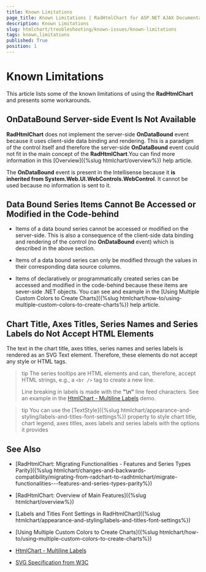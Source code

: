 ```yaml
---
title: Known Limitations
page_title: Known Limitations | RadHtmlChart for ASP.NET AJAX Documentation
description: Known Limitations
slug: htmlchart/troubleshooting/known-issues/known-limitations
tags: known,limitations
published: True
position: 1
---
```


# Known Limitations

This article lists some of the known limitations of using the **RadHtmlChart** and presents some workarounds.

## OnDataBound Server-side Event Is Not Available

**RadHtmlChart** does not implement the server-side **OnDataBound** event because it uses client-side data binding and rendering. This is a paradigm of the control itself and therefore the server-side **OnDataBound** event could not fit in the main concept of the **RadHtmlChart**.You can find more information in this [Overview]({%slug htmlchart/overview%}) help article.

The **OnDataBound** event is present in the Intellisense because it **is inherited from	System.Web.UI.WebControls.WebControl**. It cannot be used because no information is sent to it.

## Data Bound Series Items Cannot Be Accessed or Modified in the Code-behind

* Items of a data bound series cannot be accessed or modified on the server-side. This is also a consequence of the client-side data binding and rendering of the control (no **OnDataBound** event) which is described in the above section.

* Items of a data bound series can only be modified through the values in their corresponding data source columns.

* Items of declaratively or programmatically created series can be accessed and modified in the code-behind because these items are sever-side .NET objects. You can see and example in the [Using Multiple Custom Colors to Create Charts]({%slug htmlchart/how-to/using-multiple-custom-colors-to-create-charts%}) help article.

## Chart Title, Axes Titles, Series Names and Series Labels do Not Accept HTML Elements

The text in the chart title, axes titles, series names and series labels is rendered as an SVG Text element. Therefore, these elements do not accept any style or HTML tags.

>tip The series tooltips are HTML elements and can, therefore, accept HTML strings, e.g., a `<br />` tag to create a new line.
>
>Line breaking in labels is made with the **"\n"** line feed characters. See an example in the [HtmlChart - Multiline Labels](https://demos.telerik.com/aspnet-ajax/htmlchart/examples/functionality/multiline-labels/defaultcs.aspx) demo.


>tip You can use the [TextStyle]({%slug htmlchart/appearance-and-styling/labels-and-titles-font-settings%}) property to style chart title, chart legend, axes titles, axes labels and series labels with the options it provides

## See Also

 * [RadHtmlChart: Migrating Functionalities - Features and Series Types Parity]({%slug htmlchart/changes-and-backwards-compatibility/migrating-from-radchart-to-radhtmlchart/migrate-functionalities---features-and-series-types-parity%})

 * [RadHtmlChart: Overview of Main Features]({%slug htmlchart/overview%})

 * [Labels and Titles Font Settings in RadHtmlChart]({%slug htmlchart/appearance-and-styling/labels-and-titles-font-settings%})

 * [Using Multiple Custom Colors to Create Charts]({%slug htmlchart/how-to/using-multiple-custom-colors-to-create-charts%})

 * [HtmlChart - Multiline Labels](https://demos.telerik.com/aspnet-ajax/htmlchart/examples/functionality/multiline-labels/defaultcs.aspx)

 * [SVG Specification from W3C](https://www.w3.org/TR/SVG11/text.html#Introduction)
